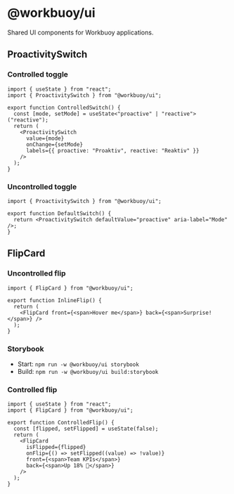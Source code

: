 # @workbuoy/ui

Shared UI components for Workbuoy applications.

## ProactivitySwitch

### Controlled toggle

```tsx
import { useState } from "react";
import { ProactivitySwitch } from "@workbuoy/ui";

export function ControlledSwitch() {
  const [mode, setMode] = useState<"proactive" | "reactive">("reactive");
  return (
    <ProactivitySwitch
      value={mode}
      onChange={setMode}
      labels={{ proactive: "Proaktiv", reactive: "Reaktiv" }}
    />
  );
}
```

### Uncontrolled toggle

```tsx
import { ProactivitySwitch } from "@workbuoy/ui";

export function DefaultSwitch() {
  return <ProactivitySwitch defaultValue="proactive" aria-label="Mode" />;
}
```

## FlipCard

### Uncontrolled flip

```tsx
import { FlipCard } from "@workbuoy/ui";

export function InlineFlip() {
  return (
    <FlipCard front={<span>Hover me</span>} back={<span>Surprise!</span>} />
  );
}
```

### Storybook
- Start: `npm run -w @workbuoy/ui storybook`
- Build: `npm run -w @workbuoy/ui build:storybook`

### Controlled flip

```tsx
import { useState } from "react";
import { FlipCard } from "@workbuoy/ui";

export function ControlledFlip() {
  const [flipped, setFlipped] = useState(false);
  return (
    <FlipCard
      isFlipped={flipped}
      onFlip={() => setFlipped((value) => !value)}
      front={<span>Team KPIs</span>}
      back={<span>Up 18% 🚀</span>}
    />
  );
}
```
